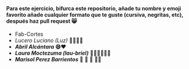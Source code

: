 #### Para este ejercicio, bifurca este repositorio, añade tu nombre y emoji favorito añade cualquier formato que te guste (cursiva, negritas, etc), después haz pull request 😸

* Fab-Cortes
* _Lucero Luciano (Luz)_ 💜👩‍💻✨
* ***Abril Alcántara* 😄❤️**
* ***Laura Moctezuma (lau-briel)*** 🧬🧪🧫💜💕✨
* **_Marisol Perez Barrientos_** :speak_no_evil: :star_struck: :revolving_hearts: :woman_technologist:
